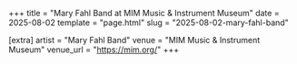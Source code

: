 +++
title = "Mary Fahl Band at MIM Music & Instrument Museum"
date = 2025-08-02
template = "page.html"
slug = "2025-08-02-mary-fahl-band"

[extra]
artist = "Mary Fahl Band"
venue = "MIM Music & Instrument Museum"
venue_url = "https://mim.org/"
+++
